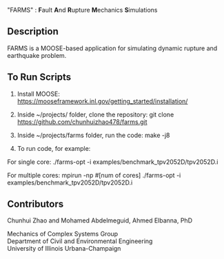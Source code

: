 "FARMS" : **F**ault **A**nd **R**upture **M**echanics **S**imulations

## Description

FARMS is a MOOSE-based application for simulating dynamic rupture and earthquake problem.

## To Run Scripts

1. Install MOOSE: https://mooseframework.inl.gov/getting_started/installation/ 

2. Inside ~/projects/ folder, clone the repository: git clone https://github.com/chunhuizhao478/farms.git

3. Inside ~/projects/farms folder, run the code: make -j8

4. To run code, for example: 

For single core: ./farms-opt -i examples/benchmark_tpv2052D/tpv2052D.i 

For multiple cores: mpirun -np #[num of cores] ./farms-opt -i examples/benchmark_tpv2052D/tpv2052D.i 

## Contributors

Chunhui Zhao and Mohamed Abdelmeguid, Ahmed Elbanna, PhD

Mechanics of Complex Systems Group\
Department of Civil and Environmental Engineering\
University of Illinois Urbana-Champaign

